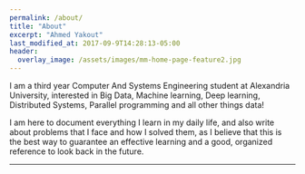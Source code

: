 ```yaml
---
permalink: /about/
title: "About"
excerpt: "Ahmed Yakout"
last_modified_at: 2017-09-9T14:28:13-05:00
header:
  overlay_image: /assets/images/mm-home-page-feature2.jpg
---
```


I am a third year Computer And Systems Engineering student at Alexandria University, interested in Big Data, Machine learning, Deep learning, Distributed Systems, Parallel programming and all other things data!

I am here to document everything I learn in my daily life, and also write about problems that I face and how I solved them, as I believe that this is the best way to guarantee an effective learning and a good, organized reference to look back in the future.


[//]: # "I will write a blog post everyday, so hope you enjoy."

[//]: # "Since I am a big fan of Shortcuts, and hate using the mouse, I will post a Shortcut tip every week under the category **shortcuts-tips**."

---
